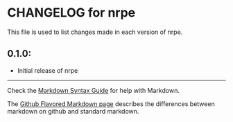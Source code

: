 # CHANGELOG for nrpe

This file is used to list changes made in each version of nrpe.

## 0.1.0:

* Initial release of nrpe

- - -
Check the [Markdown Syntax Guide](http://daringfireball.net/projects/markdown/syntax) for help with Markdown.

The [Github Flavored Markdown page](http://github.github.com/github-flavored-markdown/) describes the differences between markdown on github and standard markdown.
